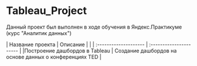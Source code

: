 # Tableau_Project
Данный проект был выполнен в ходе обучения в Яндекс.Практикуме (курс "Аналитик данных")

| Название проекта              | Описание           |              |
| :-------------------- | :---------------------- |
|Построение дашбордов в Tableau  | Cоздание дашбордов на основе данных о конференциях TED |  
